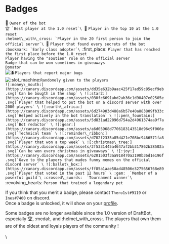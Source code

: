 # Badges

​👑 `Owner of the bot`\
``🏆 `Best player at the 1.0 reset`\
``🏅 `Player in the top 10 at the 1.0 reset`\
``:helmet\_with\_cross: `Player in the 20 first person to join the official server`\
``:egg: `Player that found every secrets of the bot`\
``:bookmark: `Early class adopter`\
``:first\_place: `Player that has reached the first place before the 1.0 reset`\
`Player having the "soutien" role on the official server`\
`Badge that can be won sometimes in giveaways`\
`Donator` \
![:beetle:](https://canary.discordapp.com/assets/d5b1663a1a49a2471ab3bce9f98bfc27.svg)`Players that report major bugs` \
![:slot\_machine:](https://canary.discordapp.com/assets/fd75504bd8a4810f750bdb5a94ade84c.svg)`Randomely given to the players`\
``![:money\_mouth:](https://canary.discordapp.com/assets/dd35e632b9aac425f17ad59c85ecf9eb.svg)`Can be bougth in the shop` \
![:star2:](https://canary.discordapp.com/assets/030fc6691abd2ab36c1d90407e02505e.svg)`Player that helped to put the bot on a discord server with over 2000 players` \
![:earth\_africa:](https://canary.discordapp.com/assets/6d274903d488a6b57e40a883809fb33c.svg)`Helped actively in the bot translation` \
![:pen\_fountain:](https://canary.discordapp.com/assets/5d831ad22096d754a2d4961374aa9f7a.svg)`Bot redactor` \
![:gear:](https://canary.discordapp.com/assets/a6d05968d7706183143518d96c9f066e.svg)`Technical team` \
![:reminder\_ribbon:](https://canary.discordapp.com/assets/d702f2335a85d421e708bc9466571fa8.svg)`Player that won a top week` \
![:christmas\_tree:](https://canary.discordapp.com/assets/2f5331445a4647af2bb317862b38502a.svg)`Can be won every christmas in giveaways` \
![:joy:](https://canary.discordapp.com/assets/6201503f3aa918470a2190b36d1e196f.svg)`Gave to the players that mades funny memes on the official discord server` \
![:ballot\_box:](https://canary.discordapp.com/assets/ff85a1aae50ad48506e3275656768e89.svg)`Player that voted in the past 12 hours` \
:gem:  `Member of a poserful guild`\
:crossed\_swords:  `Tournament winner`\
``:revolving\_hearts:  `Person that trained a legendary pet`      &#x20;

If you think that you merit a badge, please contact `Thero1st#9119` or `Ines#7400` on discord.\
Once a badge is unlocked, it will show on your [profile](https://guide.draftbot.com/v/en/notions-principale/profile).

Some badges are no longer available since the 1.0 version of DraftBot, especially :trophy:, :medal:, and :helmet\_with\_cross:. The players that own them are of the oldest and loyals players of the community !\
\
\
